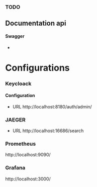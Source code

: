 ### TODO

## Documentation api
#### Swagger
* 

# Configurations
### Keycloack
#### Configuration
* URL http://localhost:8180/auth/admin/

### JAEGER
* URL http://localhost:16686/search

### Prometheus
http://localhost:9090/

### Grafana
http://localhost:3000/